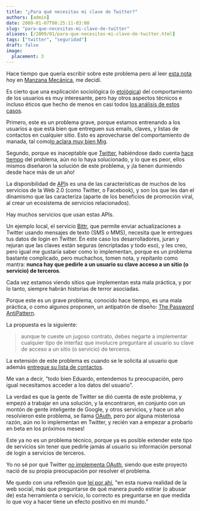 ```yaml
---
title: "¿Para qué necesitas mi clave de Twitter?"
authors: [admin]
date: 2009-01-07T08:25:11-03:00
slug: "para-que-necesitas-mi-clave-de-twitter"
aliases: [/2009/01/para-que-necesitas-mi-clave-de-twitter.html]
tags: ["twitter", "seguridad"]
draft: false
image:
  placement: 3
---
```


Hace tiempo que quería escribir sobre este problema pero al leer 
[esta nota](http://www.manzanamecanica.org/2009/01/comportamiento_grupal_el_caso_de_twitterank.html)
hoy en [Manzana Mecánica](http://www.manzanamecanica.org/), me decidí.

Es cierto que una explicación sociológica 
(o [etológica](http://es.wikipedia.org/wiki/Comportamiento_animal)) del
comportamiento de los usuarios es muy interesante, pero hay otros
aspectos técnicos e incluso éticos que hecho de menos en casi todos 
[los análisis de estos casos](http://scobleizer.com/2009/01/01/twitter-spam-effective-or-idiotic/).


Primero, este es un problema grave, porque estamos entrenando a los
usuarios a que está bien que entreguen sus emails, claves, y listas de
contactos en cualquier sitio. Esto es aprovecharse del comportamiento de
manada, tal como[lo aclara muy bien Mig](http://www.manzanamecanica.org/2009/01/comportamiento_grupal_el_caso_de_twitterank.html).

Segundo, porque es inaceptable que [Twitter](https://www.twitter.com/),
habiéndose dado cuenta [hace tiempo](http://code.google.com/p/twitter-api/issues/detail?id=2) del problema, aún no lo haya solucionado, y lo que es peor, ellos mismos
diseñaron la solución de este problema, y ¡la tienen durmiendo desde
hace más de un año!

La disponibilidad de [API](http://es.wikipedia.org/wiki/API)s es una de
las características de muchos de los servicios de la Web 2.0 (como
Twitter, o Facebook), y son los que les dan el dinamismo que las
caracteriza (aparte de los beneficios de promoción viral, al crear un
ecosistema de servicios relacionados).

Hay muchos servicios que usan estas APIs.

Un ejemplo local, el servicio [Bittr](http://www.bittr.org/), que
permite enviar actualizaciones a Twitter usando mensajes de texto (SMS o
MMS), necesita que le entregues tus datos de login en Twitter. En este
caso los desarrolladores, juran y rejuran que las claves están seguras
(encriptadas y todo eso), y les creo, pero igual me gustaría saber como
lo implementan, porque es un problema bastante complicado, pero
muchachos, tomen nota, y repítanlo como mantra: **nunca hay que pedirle
a un usuario su clave acceso a un sitio (o servicio) de terceros**.

Cada vez estamos viendo sitios que implementan esta mala práctica, y por
lo tanto, siempre habrán historias de terror asociadas.

Porque este es un grave problema, conocido hace tiempo, es una mala
práctica, o como algunos proponen, un antipatrón de diseño: [The
Password AntiPattern](http://adactio.com/journal/1357/).

La propuesta es la siguiente:

> aunque te cueste un jugoso contrato, debes negarte a implementar
> cualquier tipo de interfaz que involucre preguntare al usuario su
> clave de acceso a un sitio (o servicio) de terceros.


La extensión de este problema es cuando se le solicita al usuario que
además [entregue su lista de contactos](http://factoryjoe.com/blog/2007/12/19/public-nuisance-1-importing-your-contacts/).



Me van a decir, "todo bien Eduardo, entendemos tu preocupación, pero
igual necesitamos acceder a los datos del usuario".

La verdad es que la gente de Twitter se dió cuenta de este problema, y
empezó a trabajar en una solución, y la encontraron, en conjunto con un
montón de gente inteligente de Google, y otros servicios, y hace un año
resolvieron este problema, se llama [OAuth](http://oauth.net/about/),
pero por alguna misteriosa razón, aún no lo implementan en Twitter, y
recién van a empezar a probarlo en beta en los próximos meses!

Este ya no es un problema técnico, porque ya es posible extender este
tipo de servicios sin tener que pedirle jamás al usuario su información
personal de login a servicios de terceros.

Yo no sé por qué Twitter [no implementa OAuth](http://helloform.com/blog/2009/01/on-twply-and-giving-out-your-twitter-password/),
siendo que este proyecto nació de su propia preocupación por resolver el
problema.

Me quedo con una reflexión que [leí por ahí](http://adactio.com/journal/1357/), "en esta nueva realidad de la
web social, más que preguntarse de qué manera puedo estirar (o abusar
de) esta herramienta o servicio, lo correcto es preguntarse en que
medida lo que voy a hacer tiene un efecto positivo en mi mundo."
